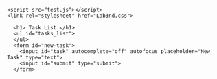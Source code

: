 <!DOCTYPE html>
<html>
  <head>

    <script src="test.js"></script>
    <link rel="stylesheet" href="Lab3nd.css">
  </head>
  <body>

      <h1> Task List </h1>
      <ul id="tasks_list">
      </ul>
      <form id="new-task">
        <input id="task" autocomplete="off" autofocus placeholder="New Task" type="text">
        <input id="submit" type="submit">
      </form>
  </body>
</html>
